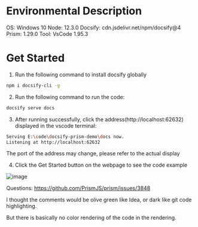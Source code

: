 # Environmental Description

OS: Windows 10
Node: 12.3.0
Docsify: cdn.jsdelivr.net/npm/docsify@4
Prism: 1.29.0
Tool: VsCode 1.95.3


# Get Started


1. Run the following command to install docsify globally
```sh
npm i docsify-cli -g
```


2. Run the following command to run the code:
```sh
docsify serve docs 
```

3. After running successfully, click the address(http://localhost:62632) displayed in the vscode terminal:


``` sh
Serving E:\code\docsify-prism-demo\docs now.
Listening at http://localhost:62632
```

The port of the address may change, please refer to the actual display


4. Click the Get Started button on the webpage to see the code example

![image](https://github.com/user-attachments/assets/810f304e-c99b-4be8-b0ee-adf84e26e667)


Questions:
https://github.com/PrismJS/prism/issues/3848

I thought the comments would be olive green like Idea, or dark like git code highlighting.

But there is basically no color rendering of the code in the rendering.




